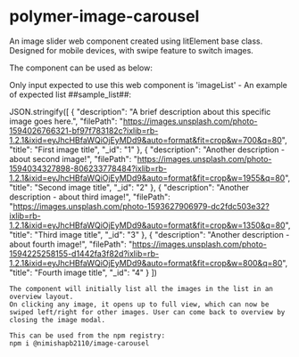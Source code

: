 # polymer-image-carousel

An image slider web component created using litElement base class. Designed for mobile devices, with swipe feature to switch images.

The component can be used as below:
<image-carousel imageList="##sample_list##"></image-carousel>

Only input expected to use this web component is 'imageList' - An example of expected list ##sample_list##:

JSON.stringify([
    {
        "description": "A brief description about this specific image goes here.",
        "filePath": "https://images.unsplash.com/photo-1594026766321-bf97f783182c?ixlib=rb-1.2.1&ixid=eyJhcHBfaWQiOjEyMDd9&auto=format&fit=crop&w=700&q=80",
        "title": "First image title",
        "_id": "1"
    },
    {
        "description": "Another description - about second image!",
        "filePath": "https://images.unsplash.com/photo-1594034327898-806233778484?ixlib=rb-1.2.1&ixid=eyJhcHBfaWQiOjEyMDd9&auto=format&fit=crop&w=1955&q=80",
        "title": "Second image title",
        "_id": "2"
    },
    {
        "description": "Another description - about third image!",
        "filePath": "https://images.unsplash.com/photo-1593627906979-dc2fdc503e32?ixlib=rb-1.2.1&ixid=eyJhcHBfaWQiOjEyMDd9&auto=format&fit=crop&w=1350&q=80",
        "title": "Third image title",
        "_id": "3"
    },
    {
        "description": "Another description - about fourth image!",
        "filePath": "https://images.unsplash.com/photo-1594225258155-d1442fa3f82d?ixlib=rb-1.2.1&ixid=eyJhcHBfaWQiOjEyMDd9&auto=format&fit=crop&w=800&q=80",
        "title": "Fourth image title",
        "_id": "4"
    }
    ])
    
    The component will initially list all the images in the list in an overview layout. 
    On clicking any image, it opens up to full view, which can now be swiped left/right for other images. User can come back to overview by closing the image modal.
    
    This can be used from the npm registry: 
    npm i @nimishapb2110/image-carousel 

